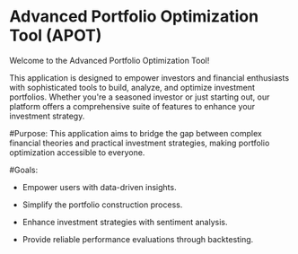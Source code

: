 # Advanced Portfolio Optimization Tool (APOT)
Welcome to the Advanced Portfolio Optimization Tool!

This application is designed to empower investors and financial enthusiasts with sophisticated tools to build, analyze, and optimize investment portfolios. Whether you're a seasoned investor or just starting out, our platform offers a comprehensive suite of features to enhance your investment strategy.

#Purpose:
This application aims to bridge the gap between complex financial theories and practical investment strategies, making portfolio optimization accessible to everyone.

#Goals:
 - Empower users with data-driven insights.

 - Simplify the portfolio construction process.

 - Enhance investment strategies with sentiment analysis.

 - Provide reliable performance evaluations through backtesting.
